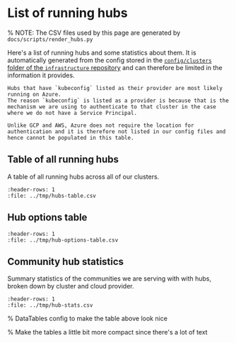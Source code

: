 
# List of running hubs

% NOTE: The CSV files used by this page are generated by `docs/scripts/render_hubs.py`

Here's a list of running hubs and some statistics about them.
It is automatically generated from the config stored in the [`config/clusters` folder of the `infrastructure` repository](https://github.com/2i2c-org/infrastructure/tree/HEAD/config/clusters) and can therefore be limited in the information it provides.

```{admonition} Missing information for Azure hubs
Hubs that have `kubeconfig` listed as their provider are most likely running on Azure.
The reason `kubeconfig` is listed as a provider is because that is the mechanism we are using to authenticate to that cluster in the case where we do not have a Service Principal.

Unlike GCP and AWS, Azure does not require the location for authentication and it is therefore not listed in our config files and hence cannot be populated in this table.
```

## Table of all running hubs

A table of all running hubs across all of our clusters.

<div class="full-width hubs-table">

```{csv-table}
:header-rows: 1
:file: ../tmp/hubs-table.csv
```

</div>


## Hub options table

<div class="full-width hub-options-table">

```{csv-table}
:header-rows: 1
:file: ../tmp/hub-options-table.csv
```

</div>

## Community hub statistics

Summary statistics of the communities we are serving with with hubs, broken down by cluster and cloud provider.

```{csv-table}
:header-rows: 1
:file: ../tmp/hub-stats.csv
```

% DataTables config to make the table above look nice
<link rel="stylesheet"
      href="https://cdn.datatables.net/1.10.24/css/jquery.dataTables.min.css">
<script type="text/javascript"
        src="https://cdn.datatables.net/1.10.24/js/jquery.dataTables.min.js"></script>

<script>
var checkbox = function (data) {
    var c = data.toString().trim()
    console.log(c)
    if (c == "<p>True</p>") {
        return '<input type="checkbox" class="editor-active" onclick="return false;" checked>';
    }
    else {
        return '<input type="checkbox" onclick="return false;" class="editor-active">';
    }
}

$(document).ready( function () {
    $('.hub-options-table table').DataTable( {
        "order": [[ 0, "template" ]],
        "pageLength": 25,
        "columns": [
            null, // first column, nothing special configured
            null, // second column
            {
            "render": checkbox
            },
            {
            "render": checkbox
            },
            {
            "render": checkbox
            },
            {
            "render": checkbox
            }
        ]
    });

    $('.hubs-table table').DataTable( {
        "order": [[ 0, "template" ]],
        "pageLength": 25,
    });
} );
</script>

% Make the tables a little bit more compact since there's a lot of text
<style>
    table {
        font-size: .7em;
    }

    table th, table td {
        padding: 0;
    }
</style>
